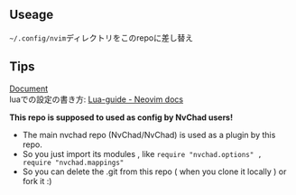 ## Useage
`~/.config/nvim`ディレクトリをこのrepoに差し替え

## Tips
[Document](https://nvchad.com/docs/quickstart/install)  
luaでの設定の書き方: [Lua-guide - Neovim docs](https://neovim.io/doc/user/lua-guide.html#lua-guide)

**This repo is supposed to used as config by NvChad users!**

- The main nvchad repo (NvChad/NvChad) is used as a plugin by this repo.
- So you just import its modules , like `require "nvchad.options" , require "nvchad.mappings"`
- So you can delete the .git from this repo ( when you clone it locally ) or fork it :)
